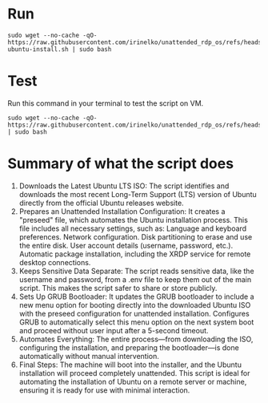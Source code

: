 # Run
```
sudo wget --no-cache -qO- https://raw.githubusercontent.com/irinelko/unattended_rdp_os/refs/heads/main/unattended-ubuntu-install.sh | sudo bash
```

# Test
Run this command in your terminal to test the script on VM.
```
sudo wget --no-cache -qO- https://raw.githubusercontent.com/irinelko/unattended_rdp_os/refs/heads/main/test/vm_install.sh | sudo bash
```

# Summary of what the script does

1. Downloads the Latest Ubuntu LTS ISO:
The script identifies and downloads the most recent Long-Term Support (LTS) version of Ubuntu directly from the official Ubuntu releases website.
2. Prepares an Unattended Installation Configuration:
It creates a "preseed" file, which automates the Ubuntu installation process. This file includes all necessary settings, such as:
Language and keyboard preferences.
Network configuration.
Disk partitioning to erase and use the entire disk.
User account details (username, password, etc.).
Automatic package installation, including the XRDP service for remote desktop connections.
3. Keeps Sensitive Data Separate:
The script reads sensitive data, like the username and password, from a .env file to keep them out of the main script. This makes the script safer to share or store publicly.
4. Sets Up GRUB Bootloader:
It updates the GRUB bootloader to include a new menu option for booting directly into the downloaded Ubuntu ISO with the preseed configuration for unattended installation.
Configures GRUB to automatically select this menu option on the next system boot and proceed without user input after a 5-second timeout.
5. Automates Everything:
The entire process—from downloading the ISO, configuring the installation, and preparing the bootloader—is done automatically without manual intervention.
6. Final Steps:
The machine will boot into the installer, and the Ubuntu installation will proceed completely unattended.
This script is ideal for automating the installation of Ubuntu on a remote server or machine, ensuring it is ready for use with minimal interaction.
